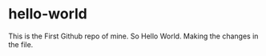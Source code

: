 # hello-world
This is the First Github repo of mine. So Hello World.
Making the changes in the file.
